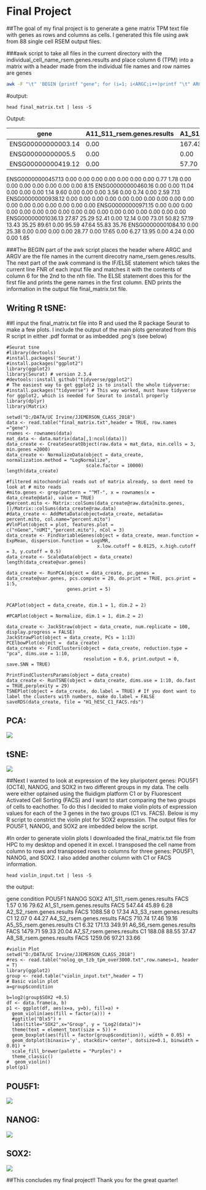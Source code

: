 Final Project
=============

##The goal of my final project is to generate a gene matrix TPM text file with genes as rows and columns as cells. I generated this file using awk from 88 single cell RSEM output files. 

###awk script to take all files in the current directory with the individual_cell_name_rsem.genes.results and place column 6 (TPM) into a matrix with a header made from the individual file names and row names are genes

```bash
awk -F "\t" 'BEGIN {printf "gene"; for (i=1; i<ARGC;i++)printf "\t" ARGV[i]; printf "\n" } {if (x[FNR]) {x[FNR] = sprintf("%s\t%s", x[FNR], $6)} else {x[FNR] = sprintf("%s%s\t%s",x[FNR],$1,$6)}}  END {for (i=1;i<=FNR;++i) print x[i]}' *_rsem.genes.results > final_matrix.txt
```
#output:
```
head final_matrix.txt | less -S

```
Output:

gene   |  A11_S11_rsem.genes.results  |    A1_S1_rsem.genes.results   |     A2_S2_rsem.genes.results   |     A3_S3_rsem.genes.results   |     A4_S2_rsem.genes.result  
-------------------|---------------------|-----------------------|-----------------------|----------------------------|----------------------------
ENSG00000000003.14   |   0.00 |   167.43 |  56.45 |  0.00 |   12.43 
ENSG00000000005.5    |   0.00 |   0.00   | 0.00   | 0.00  |  9.90    
ENSG00000000419.12   |   0.00 |   57.70  | 116.06 | 0.00  |  109.99 
ENSG00000000457.13      0.00    0.00    0.00    0.00    0.00    0.00    0.00    0.77    1.78    0.00    0.00    0.00    0.00    0.00    0.00    0.00    8.15
ENSG00000000460.16      0.00    0.00    11.04   0.00    0.00    0.00    1.14    9.60    0.00    0.00    0.00    3.56    0.00    0.74    0.00    2.59    7.13
ENSG00000000938.12      0.00    0.00    0.00    0.00    0.00    0.00    0.00    0.00    0.00    0.00    0.00    0.00    0.00    0.00    0.00    0.00    0.00
ENSG00000000971.15      0.00    0.00    0.00    0.00    0.00    0.00    0.00    0.00    0.00    0.00    0.00    0.00    0.00    0.00    0.00    0.00    0.00
ENSG00000001036.13      27.87   25.29   52.41   0.00    12.14   0.00    73.01   50.82   57.19   13.43   35.25   89.61   0.00    95.59   47.64   55.83   35.76
ENSG00000001084.10      0.00    25.38   0.00    0.00    0.00    0.00    28.77   0.00    17.65   0.00    6.27    13.95   0.00    4.24    0.00    0.00    1.65



###The BEGIN part of the awk script places the header where ARGC and ARGV are the file names in the current direcotry name_rsem.genes.results.  The next part of the awk command is the IF/ELSE statement which takes the current line FNR of each input file and matches it with the contents of column 6 for the 2nd to the nth file.  The ELSE statement does this for the first file and prints the gene names in the first column.  END prints the information in the output file final_matrix.txt file.

Writing R tSNE:
--------------
##I input the final_matrix.txt file into R and used the R package Seurat to make a few plots. I include the output of the main plots generated from this R script in either .pdf format or as imbedded .png's (see below)

```
#Seurat tsne
#library(devtools)
#install.packages('Seurat')
#install.packages("ggplot2")
library(ggplot2)
library(Seurat) # version 2.3.4
#devtools::install_github("tidyverse/ggplot2")
# The easiest way to get ggplot2 is to install the whole tidyverse:
#install.packages("tidyverse") # This way worked, must have tidyverse for ggplot2, which is needed for Seurat to install properly
library(dplyr)
library(Matrix)
```
```
setwd("D:/DATA/UC Irvine/JJEMERSON_CLASS_2018")
data <- read.table("final_matrix.txt",header = TRUE, row.names ="gene")
rnames <- rownames(data)
mat_data <- data.matrix(data[,1:ncol(data)])
data_create <- CreateSeuratObject(raw.data = mat_data, min.cells = 3, min.genes =2000)
data_create <- NormalizeData(object = data_create, normalization.method = "LogNormalize", 
                             scale.factor = 10000)
length(data_create)

#filtered mitochondrial reads out of matrix already, so dont need to look at # mito reads
#mito.genes <- grep(pattern = "^MT-", x = rownames(x = data_create@data), value = TRUE)
#percent.mito <- Matrix::colSums(data_create@raw.data[mito.genes, ])/Matrix::colSums(data_create@raw.data)
#data_create <- AddMetaData(object=data_create, metadata= percent.mito, col.name="percent.mito")
#VlnPlot(object = plot, features.plot = c("nGene","nUMI","percent.mito"), nCol = 3)
data_create <- FindVariableGenes(object = data_create, mean.function = ExpMean, dispersion.function = LogVMR, 
                                 x.low.cutoff = 0.0125, x.high.cutoff = 3, y.cutoff = 0.5)
data_create <- ScaleData(object = data_create)
length(data_create@var.genes)

data_create <- RunPCA(object = data_create, pc.genes = data_create@var.genes, pcs.compute = 20, do.print = TRUE, pcs.print = 1:5, 
                      genes.print = 5)
```
```

PCAPlot(object = data_create, dim.1 = 1, dim.2 = 2)

#PCAPlot(object = Normalize, dim.1 = 1, dim.2 = 2) 

data_create <- JackStraw(object = data_create, num.replicate = 100, display.progress = FALSE)
JackStrawPlot(object = data_create, PCs = 1:13)
PCElbowPlot(object =  data_create)
data_create <- FindClusters(object = data_create, reduction.type = "pca", dims.use = 1:10, 
                            resolution = 0.6, print.output = 0, save.SNN = TRUE)

PrintFindClustersParams(object = data_create)
data_create <- RunTSNE(object = data_create, dims.use = 1:10, do.fast = TRUE,perplexity = 29)
TSNEPlot(object = data_create, do.label = TRUE) # If you dont want to label the clusters with numbers, make do.label = FALSE
saveRDS(data_create, file = "H1_hESC_C1_FACS.rds")
``` 

PCA:
----
![](PCA.png)


tSNE:
----
![](tsne.png)


##Next I wanted to look at expression of the key pluripotent genes: POU5F1 (OCT4), NANOG, and SOX2 in two different groups in my data.  The cells were either optained using the fluidigm platform C1 or by Fluorescent Activated Cell Sorting (FACS) and I want to start comparing the two groups of cells to eachother.  To do this I decided to make violin plots of expression values for each of the 3 genes in the two groups (C1 vs. FACS).  Below is my R script to constrict the violin plot for SOX2 expression. The output files for POU5F1, NANOG, and SOX2 are imbedded below the script.

#In order to generate violin plots I downloaded the final_matrix.txt file from HPC to my desktop and opened it in excel.  I transposed the cell name from column to rows and transposed rows to columns for three genes: POU5F1, NANOG, and SOX2. I also added another column with C1 or FACS information.


```
head violin_input.txt | less -S

```
the output:

gene    condition       POU5F1  NANOG   SOX2
A11_S11_rsem.genes.results      FACS    1.57    0.16    79.62
A1_S1_rsem.genes.results        FACS    547.44  45.89   6.28
A2_S2_rsem.genes.results        FACS    1088.58 0       17.34
A3_S3_rsem.genes.results        C1      12.07   0       44.27
A4_S2_rsem.genes.results        FACS    710.74  17.46   19.16
A5_S5_rsem.genes.results        C1      6.32    171.13  349.91
A6_S6_rsem.genes.results        FACS    1479.71 59.33   20.04
A7_S7_rsem.genes.results        C1      188.08  88.55   37.47
A8_S8_rsem.genes.results        FACS    1259.06 97.21   33.66


```
#violin Plot
setwd("D:/DATA/UC Irvine/JJEMERSON_CLASS_2018")
#res <- read.table("nolog_qn_tzb_tpm_over3000.txt",row.names=1, header = T)
library(ggplot2)
group <- read.table("violin_input.txt",header = T)
# Basic violin plot
a=group$condition
```
```
b=log2(group$SOX2 +0.5)
df <- data.frame(a, b)
p1 <- ggplot(df, aes(x=a, y=b), fill=a) + 
  geom_violin(aes(fill = factor(a))) +
  #ggtitle("Dlx5") + 
  labs(title="SOX2",x="Group", y = "Log2(data)")+
  theme(text = element_text(size = 5)) + 
  geom_boxplot(aes(fill = factor(group$condition)), width = 0.05) + 
  geom_dotplot(binaxis='y', stackdir='center', dotsize=0.1, binwidth = 0.01) +
  scale_fill_brewer(palette = "Purples") +
  theme_classic()
#  geom_violin()
plot(p1)
```

POU5F1:
-------
![](Violin_plot_pou5f1.png)

NANOG:
-----
![](violin_plot_nanog.png)

SOX2:
----
![](Violin_plot_sox2.png)


##This concludes my final project!! Thank you for the great quarter!


